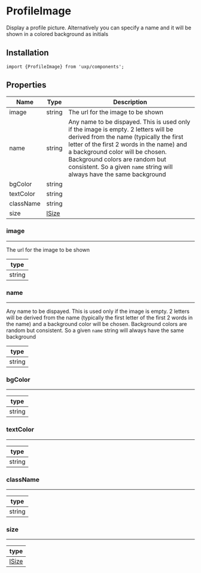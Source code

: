 # ProfileImage



Display a profile picture. Alternatively you can specify a name and it will be shown in a colored background as initials




## Installation



```tsx
import {ProfileImage} from 'uxp/components';
```

## Properties

|Name|Type|Description|
|-|-|-|
|image|string|The url for the image to be shown |
|name|string|Any name to be dispayed. This is used only if the image is empty. 2 letters will be derived from the name (typically the first letter of the first 2 words in the name) and a background color will be chosen. Background colors are random but consistent. So a given `name` string will always have the same background |
|bgColor|string||
|textColor|string||
|className|string||
|size|[ISize](types/ISize)||
### image



---



The url for the image to be shown


|type|
|-|
|string|
### name



---



Any name to be dispayed. This is used only if the image is empty.
2 letters will be derived from the name (typically the first letter of the first 2 words in the name)
and a background color will be chosen. Background colors are random but consistent. So a given `name` string will always have the same background


|type|
|-|
|string|
### bgColor



---





|type|
|-|
|string|
### textColor



---





|type|
|-|
|string|
### className



---





|type|
|-|
|string|
### size



---





|type|
|-|
|[ISize](types/ISize)|
